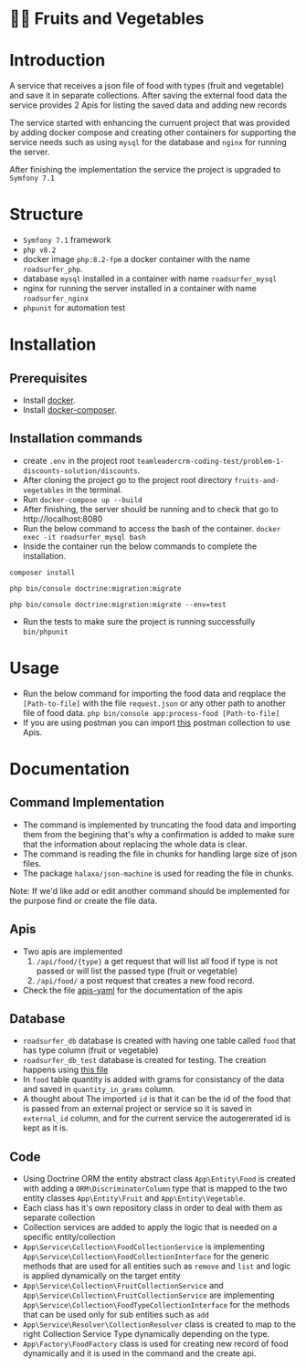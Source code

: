 # 🍎🥕 Fruits and Vegetables

# Introduction
A service that receives a json file of food with types (fruit and vegetable) and save it in separate collections.
After saving the external food data the service provides 2 Apis for listing the saved data and adding new records

The service started with enhancing the curruent project that was provided by adding docker compose and creating other containers for supporting the service needs such as using `mysql` for the database and `nginx` for running the server.

After finishing the implementation the service the project is upgraded to `Symfony 7.1`

# Structure
- `Symfony 7.1` framework
- `php v8.2`
- docker image `php:8.2-fpm` a docker container with the name `roadsurfer_php`.
- database `mysql` installed in a container with name `roadsurfer_mysql`
- nginx for running the server installed in a container with name `roadsurfer_nginx`
- `phpunit` for automation test

# Installation

## Prerequisites
- Install [docker](https://docs.docker.com/engine/install/).
- Install [docker-composer](https://docs.docker.com/compose/install/).

## Installation commands
-  create `.env` in the project root `teamleadercrm-coding-test/problem-1-discounts-solution/discounts`.
- After cloning the project go to the project root directory `fruits-and-vegetables` in the terminal.
- Run `docker-compose up --build`
- After finishing, the server should be running and to check that go to http://localhost:8080
- Run the below command to access the bash of the container.
  `docker exec -it roadsurfer_mysql bash`
- Inside the container run the below commands to complete the installation.
```
composer install

php bin/console doctrine:migration:migrate

php bin/console doctrine:migration:migrate --env=test
```
- Run the tests to make sure the project is running successfully
`bin/phpunit`

# Usage
- Run the below command for importing the food data and reqplace the `[Path-to-file]` with the file `request.json` or any other path to another file of food data.
`php bin/console app:process-food [Path-to-file]`
- If you are using postman you can import [this](./Api-doc/fruites&vegetables.postman_collection.json) postman collection to use Apis.

# Documentation
## Command Implementation
- The command is implemented by truncating the food data and importing them from the begining that's why a confirmation is added to make sure that the information about replacing the whole data is clear.
- The command is reading the file in chunks for handling large size of json files.
- The package `halaxa/json-machine` is used for reading the file in chunks.

Note:
If we'd like add or edit another command should be implemented for the purpose find or create the file data.

## Apis
- Two apis are implemented 
  1. `/api/food/{type}` a get request that will list all food if type is not passed or will list the passed type (fruit or vegetable)
  2. `/api/food/` a post request that creates a new food record.
- Check the file [apis-yaml](./Api-doc/apis.yaml) for the documentation of the apis

## Database
- `roadsurfer_db` database is created with having one table called `food` that has type column (fruit or vegetable)
- `roadsurfer_db_test` database is created for testing. The creation happens using [this file](./db/init-db.sh)
- In `food` table quantity is added with grams for consistancy of the data and saved in `quantity_in_grams` column.
- A thought about The imported `id` is that it can be the id of the food that is passed from an external project or service so it is saved in `external_id` column, and for the current service the autogererated id is kept as it is.

## Code
- Using Doctrine ORM the entity abstract class `App\Entity\Food` is created with adding a `ORM\DiscriminatorColumn` type that is mapped to the two entity classes `App\Entity\Fruit` and `App\Entity\Vegetable`.
- Each class has it's own repository class in order to deal with them as separate collection
- Collection services are added to apply the logic that is needed on a specific entity/collection
- `App\Service\Collection\FoodCollectionService` is implementing `App\Service\Collection\FoodCollectionInterface` for the generic methods that are used for all entities such as `remove` and `list` and logic is applied dynamically on the target entity
- `App\Service\Collection\FruitCollectionService` and `App\Service\Collection\FruitCollectionService` are implementing `App\Service\Collection\FoodTypeCollectionInterface` for the methods that can be used only for sub entities such as `add`
- `App\Service\Resolver\CollectionResolver` class is created to map to the right Collection Service Type dynamically depending on the type.
- `App\Factory\FoodFactory` class is used for creating new record of food dynamically and it is used in the command and the create api.
